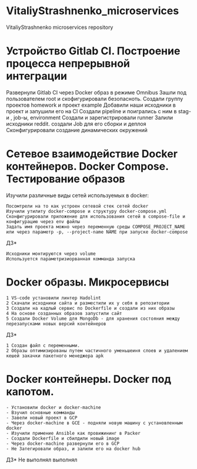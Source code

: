 # VitaliyStrashnenko_microservices
VitaliyStrashnenko microservices repository
# Устройство Gitlab CI. Построение процесса непрерывной интеграции

 Развернули Gitlab CI  через Docker образ в режиме Omnibus
 Зашли под пользователем  root и скофигурировали  безопасноть.
 Создали группу проектов homework и проект example
 Добавили наши исходники в проект и запушили его на CI
 Создали pipeline и поигрались с ним в  stag-и , job-ы, environment
 Создали и зарегистрировали runner
 Залили исходники  reddit. создали Job для  его сборки и деплоя
 Сконфигурировали создание динамических окружений

# Сетевое взаимодействие Docker контейнеров. Docker Compose. Тестирование образов 

Изучили различные виды сетей используемых в docker:
    
    Посомтрели на то как устроен сетевой стек сетей docker
    Изучили утилиту docker-compose и структуру docker-compose.yml
    Сконфигурировали приложение для использования сетей в compose-file и конфигурацию через env файлы
    Задать имя проекта можно через переменную среды COMPOSE_PROJECT_NAME или через параметр -p, --project-name NAME при запуске docker-compose

ДЗ*

    Исходники монтируются через volume
    Используется параметризиорванная комманда запуска


# Docker образы. Микросервисы
    1 VS-code установили линтер Hadolint
    2 Скачали исходники сайта и разместили их у себя в репозитории
    3 Создали на кадлый сервис по Dockerfile и создали из них образы
    4 На основе созданных образов запустили сайт
    5 Создали Docker Volume для MongoDb - для хранения состояния между перезапусками новых версий контейнеров
    
ДЗ*

    1 Создан файл с переменными.
    2 Образы оптимизированы путем частичного уменьшеиня слоев и удалением кешей закачки пакетного менеджера apk


# Docker контейнеры. Docker под капотом.
    - Установили docker и docker-machine
    - Bзучил основные комманды
    - Завели новый проект в GCP
    - Через docker-machine в GCE - подняли новую машину с установленным docker
    - Изучили примение Ansible как провижининг в Packer
    - Создали Dockerfile и сбилдили новый image
    - Через docker-machine развернули его в GCP
    - Не Затегировали образ, и залили его на docker hub

ДЗ* Не выполнял выполнял
